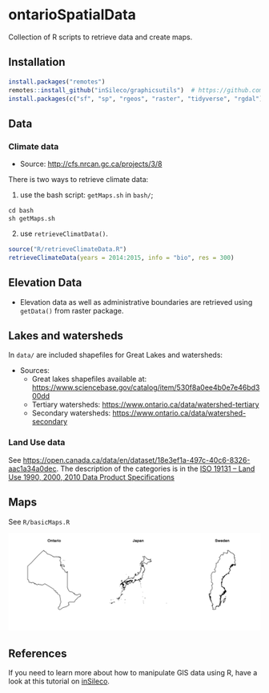 # ontarioSpatialData

Collection of R scripts to retrieve data and create maps.



## Installation

```R
install.packages("remotes")
remotes::install_github("inSileco/graphicsutils")  # https://github.com/inSileco/graphicsutils
install.packages(c("sf", "sp", "rgeos", "raster", "tidyverse", "rgdal"))
```



## Data

### Climate data

- Source: http://cfs.nrcan.gc.ca/projects/3/8

There is two ways to retrieve climate data:

1. use the bash script: `getMaps.sh` in  `bash/`;

```shell
cd bash
sh getMaps.sh
```

2. use `retrieveClimatData()`.

```R
source("R/retrieveClimateData.R")
retrieveClimateData(years = 2014:2015, info = "bio", res = 300)
```



## Elevation Data

- Elevation data as well as administrative boundaries are retrieved using `getData()` from raster package.


## Lakes and watersheds

In `data/` are included shapefiles for Great Lakes and watersheds:

- Sources:
  - Great lakes shapefiles available at: https://www.sciencebase.gov/catalog/item/530f8a0ee4b0e7e46bd300dd
  - Tertiary watersheds: https://www.ontario.ca/data/watershed-tertiary
  - Secondary watersheds: https://www.ontario.ca/data/watershed-secondary


### Land Use data

See https://open.canada.ca/data/en/dataset/18e3ef1a-497c-40c6-8326-aac1a34a0dec.
The description of the categories is in the [ISO 19131 – Land Use 1990, 2000, 2010 Data Product Specifications](http://www.agr.gc.ca/atlas/supportdocument_documentdesupport/aafcLand_Use/en/ISO_19131_Land_Use_1990__2000_2010_Data_Product_Specifications.pdf)



## Maps

See `R/basicMaps.R`

![](fig/basic.png)





## References

If you need to learn more about how to manipulate GIS data using R, have a look at this tutorial on [inSileco](https://insileco.github.io/tuto/rinspace/rinspace_homepage/).
